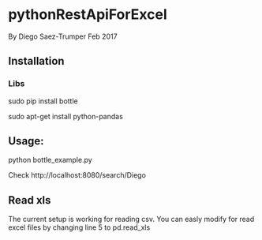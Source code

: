 # pythonRestApiForExcel
By Diego Saez-Trumper
Feb 2017

## Installation
### Libs 

sudo pip install bottle

sudo apt-get install python-pandas

## Usage:
python bottle_example.py

Check http://localhost:8080/search/Diego

## Read xls
The current setup is working for reading csv.
You can easly modify for read excel files by  changing line 5 to pd.read_xls
